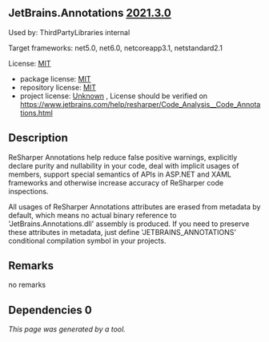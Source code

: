 JetBrains.Annotations [2021.3.0](https://www.nuget.org/packages/JetBrains.Annotations/2021.3.0)
--------------------

Used by: ThirdPartyLibraries internal

Target frameworks: net5.0, net6.0, netcoreapp3.1, netstandard2.1

License: [MIT](../../../../licenses/mit) 

- package license: [MIT](https://licenses.nuget.org/MIT) 
- repository license: [MIT](https://github.com/JetBrains/JetBrains.Annotations.git) 
- project license: [Unknown](https://www.jetbrains.com/help/resharper/Code_Analysis__Code_Annotations.html) , License should be verified on https://www.jetbrains.com/help/resharper/Code_Analysis__Code_Annotations.html

Description
-----------
ReSharper Annotations help reduce false positive warnings, explicitly declare purity and nullability in your code, deal with implicit usages of members, support special semantics of APIs in ASP.NET and XAML frameworks and otherwise increase accuracy of ReSharper code inspections.

All usages of ReSharper Annotations attributes are erased from metadata by default, which means no actual binary reference to 'JetBrains.Annotations.dll' assembly is produced. If you need to preserve these attributes in metadata, just define 'JETBRAINS_ANNOTATIONS' conditional compilation symbol in your projects.

Remarks
-----------
no remarks


Dependencies 0
-----------


*This page was generated by a tool.*